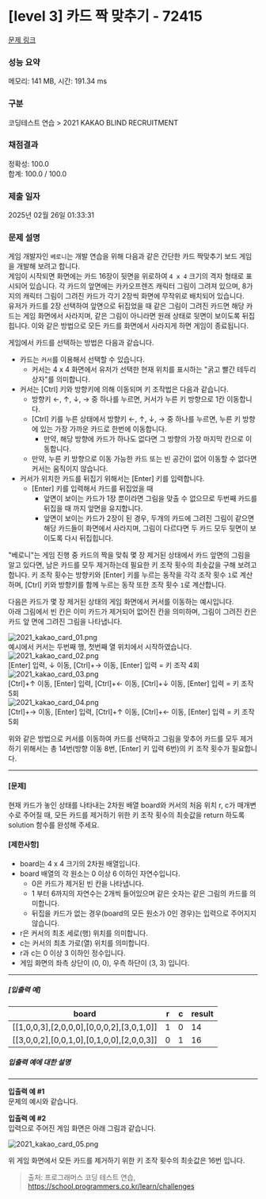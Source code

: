 # [level 3] 카드 짝 맞추기 - 72415 

[문제 링크](https://school.programmers.co.kr/learn/courses/30/lessons/72415) 

### 성능 요약

메모리: 141 MB, 시간: 191.34 ms

### 구분

코딩테스트 연습 > 2021 KAKAO BLIND RECRUITMENT

### 채점결과

정확성: 100.0<br/>합계: 100.0 / 100.0

### 제출 일자

2025년 02월 26일 01:33:31

### 문제 설명

<p>게임 개발자인 <code>베로니</code>는 개발 연습을 위해 다음과 같은 간단한 카드 짝맞추기 보드 게임을 개발해 보려고 합니다.<br>
게임이 시작되면 화면에는 카드 16장이 뒷면을 위로하여 <code>4 x 4</code> 크기의 격자 형태로 표시되어 있습니다. 각 카드의 앞면에는 카카오프렌즈 캐릭터 그림이 그려져 있으며, 8가지의 캐릭터 그림이 그려진 카드가 각기 2장씩 화면에 무작위로 배치되어 있습니다.<br>
유저가 카드를 2장 선택하여 앞면으로 뒤집었을 때 같은 그림이 그려진 카드면 해당 카드는 게임 화면에서 사라지며, 같은 그림이 아니라면 원래 상태로 뒷면이 보이도록 뒤집힙니다. 이와 같은 방법으로 모든 카드를 화면에서 사라지게 하면 게임이 종료됩니다.</p>

<p>게임에서 카드를 선택하는 방법은 다음과 같습니다.</p>

<ul>
<li>카드는 <code>커서</code>를 이용해서 선택할 수 있습니다.

<ul>
<li>커서는 4 x 4 화면에서 유저가 선택한 현재 위치를 표시하는 "굵고 빨간 테두리 상자"를 의미합니다.</li>
</ul></li>
<li>커서는 [Ctrl] 키와 방향키에 의해 이동되며 키 조작법은 다음과 같습니다.

<ul>
<li>방향키 ←, ↑, ↓, → 중 하나를 누르면, 커서가 누른 키 방향으로 1칸 이동합니다.</li>
<li>[Ctrl] 키를 누른 상태에서 방향키 ←, ↑, ↓, → 중 하나를 누르면, 누른 키 방향에 있는 가장 가까운 카드로 한번에 이동합니다.

<ul>
<li>만약, 해당 방향에 카드가 하나도 없다면 그 방향의 가장 마지막 칸으로 이동합니다.</li>
</ul></li>
<li>만약, 누른 키 방향으로 이동 가능한 카드 또는 빈 공간이 없어 이동할 수 없다면 커서는 움직이지 않습니다.</li>
</ul></li>
<li>커서가 위치한 카드를 뒤집기 위해서는 [Enter] 키를 입력합니다.

<ul>
<li>[Enter] 키를 입력해서 카드를 뒤집었을 때

<ul>
<li>앞면이 보이는 카드가 1장 뿐이라면 그림을 맞출 수 없으므로 두번째 카드를 뒤집을 때 까지 앞면을 유지합니다.</li>
<li>앞면이 보이는 카드가 2장이 된 경우, 두개의 카드에 그려진 그림이 같으면 해당 카드들이 화면에서 사라지며, 그림이 다르다면 두 카드 모두 뒷면이 보이도록 다시 뒤집힙니다.</li>
</ul></li>
</ul></li>
</ul>

<p>"베로니"는 게임 진행 중 카드의 짝을 맞춰 몇 장 제거된 상태에서 카드 앞면의 그림을 알고 있다면, 남은 카드를 모두 제거하는데 필요한 키 조작 횟수의 최솟값을 구해 보려고 합니다. 키 조작 횟수는 방향키와 [Enter] 키를 누르는 동작을 각각 조작 횟수 <code>1</code>로 계산하며, [Ctrl] 키와 방향키를 함께 누르는 동작 또한 조작 횟수 <code>1</code>로 계산합니다.</p>

<p>다음은 카드가 몇 장 제거된 상태의 게임 화면에서 커서를 이동하는 예시입니다.<br>
아래 그림에서 빈 칸은 이미 카드가 제거되어 없어진 칸을 의미하며, 그림이 그려진 칸은 카드 앞 면에 그려진 그림을 나타냅니다.</p>

<p><img src="https://grepp-programmers.s3.ap-northeast-2.amazonaws.com/files/production/bd1c06b3-6684-480a-85e6-53f1123b0770/2021_kakao_card_01.png" title="" alt="2021_kakao_card_01.png"><br>
예시에서 커서는 두번째 행, 첫번째 열 위치에서 시작하였습니다.<br>
<img src="https://grepp-programmers.s3.ap-northeast-2.amazonaws.com/files/production/8d9008a0-a933-44c7-92a8-96b701483d6e/2021_kakao_card_02.png" title="" alt="2021_kakao_card_02.png"><br>
[Enter] 입력, ↓ 이동, [Ctrl]+→ 이동, [Enter] 입력 = 키 조작 4회<br>
<img src="https://grepp-programmers.s3.ap-northeast-2.amazonaws.com/files/production/89b256d7-b8a8-4fb1-a1f4-84407a029d03/2021_kakao_card_03.png" title="" alt="2021_kakao_card_03.png"><br>
[Ctrl]+↑ 이동, [Enter] 입력, [Ctrl]+← 이동, [Ctrl]+↓ 이동, [Enter] 입력 = 키 조작 5회<br>
<img src="https://grepp-programmers.s3.ap-northeast-2.amazonaws.com/files/production/96b37dbd-bba1-47e0-89e5-7a3e518eab24/2021_kakao_card_04.png" title="" alt="2021_kakao_card_04.png"><br>
[Ctrl]+→ 이동, [Enter] 입력, [Ctrl]+↑ 이동, [Ctrl]+← 이동, [Enter] 입력 = 키 조작 5회</p>

<p>위와 같은 방법으로 커서를 이동하여 카드를 선택하고 그림을 맞추어 카드를 모두 제거하기 위해서는 총 14번(방향 이동 8번, [Enter] 키 입력 6번)의 키 조작 횟수가 필요합니다.</p>

<hr>

<h4><strong>[문제]</strong></h4>

<p>현재 카드가 놓인 상태를 나타내는 2차원 배열 board와 커서의 처음 위치 r, c가 매개변수로 주어질 때, 모든 카드를 제거하기 위한 키 조작 횟수의 최솟값을 return 하도록 solution 함수를 완성해 주세요.</p>

<h4><strong>[제한사항]</strong></h4>

<ul>
<li>board는 4 x 4 크기의 2차원 배열입니다.</li>
<li>board 배열의 각 원소는 0 이상 6 이하인 자연수입니다.

<ul>
<li>0은 카드가 제거된 빈 칸을 나타냅니다.</li>
<li>1 부터 6까지의 자연수는 2개씩 들어있으며 같은 숫자는 같은 그림의 카드를 의미합니다.</li>
<li>뒤집을 카드가 없는 경우(board의 모든 원소가 0인 경우)는 입력으로 주어지지 않습니다.</li>
</ul></li>
<li>r은 커서의 최초 세로(행) 위치를 의미합니다.</li>
<li>c는 커서의 최초 가로(열) 위치를 의미합니다.</li>
<li>r과 c는 0 이상 3 이하인 정수입니다.</li>
<li>게임 화면의 좌측 상단이 (0, 0), 우측 하단이 (3, 3) 입니다.</li>
</ul>

<hr>

<h5><strong>[입출력 예]</strong></h5>
<table class="table">
        <thead><tr>
<th>board</th>
<th>r</th>
<th>c</th>
<th>result</th>
</tr>
</thead>
        <tbody><tr>
<td>[[1,0,0,3],[2,0,0,0],[0,0,0,2],[3,0,1,0]]</td>
<td>1</td>
<td>0</td>
<td>14</td>
</tr>
<tr>
<td>[[3,0,0,2],[0,0,1,0],[0,1,0,0],[2,0,0,3]]</td>
<td>0</td>
<td>1</td>
<td>16</td>
</tr>
</tbody>
      </table>
<h5><strong>입출력 예에 대한 설명</strong></h5>

<hr>

<p><strong>입출력 예 #1</strong><br>
문제의 예시와 같습니다.</p>

<p><strong>입출력 예 #2</strong><br>
입력으로 주어진 게임 화면은 아래 그림과 같습니다.</p>

<p><img src="https://grepp-programmers.s3.ap-northeast-2.amazonaws.com/files/production/5c6e8d3f-2427-42b8-893b-5677cb45aa5d/2021_kakao_card_05.png" title="" alt="2021_kakao_card_05.png"></p>

<p>위 게임 화면에서 모든 카드를 제거하기 위한 키 조작 횟수의 최솟값은 16번 입니다.</p>


> 출처: 프로그래머스 코딩 테스트 연습, https://school.programmers.co.kr/learn/challenges
